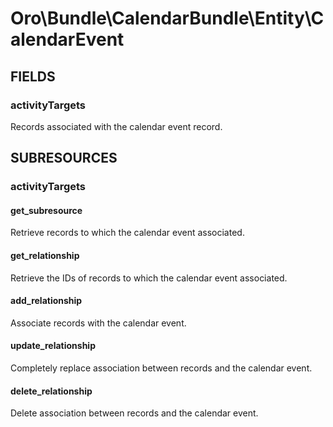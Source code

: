 # Oro\Bundle\CalendarBundle\Entity\CalendarEvent

## FIELDS

### activityTargets

Records associated with the calendar event record.

## SUBRESOURCES

### activityTargets

#### get_subresource

Retrieve records to which the calendar event associated.

#### get_relationship

Retrieve the IDs of records to which the calendar event associated.

#### add_relationship

Associate records with the calendar event.

#### update_relationship

Completely replace association between records and the calendar event.

#### delete_relationship

Delete association between records and the calendar event.
